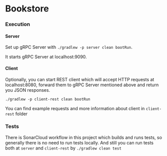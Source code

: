 # Bookstore

### Execution

#### Server

Set up gRPC Server with ``./gradlew -p server clean bootRun``. 

It starts gRPC Server at localhost:9090.

#### Client

Optionally, you can start REST client which will accept HTTP requests at localhost:8080, forward them to gRPC Server 
mentioned above and return you JSON responses.

``./gradlew -p client-rest clean bootRun``

You can find example requests and more information about client in `client-rest` folder

### Tests

There is SonarCloud workflow in this project which builds and runs tests, so generally there is no need to run tests locally.
And still you can run tests both at `server` and `client-rest` by ``./gradlew clean test``